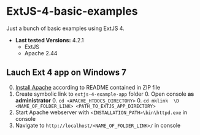 ExtJS-4-basic-examples
======================

Just a bunch of basic examples using ExtJS 4.

* **Last tested Versions:** 4.2.1
    * ExtJS
    * Apache 2.44

Lauch Ext 4 app on Windows 7
----------------------------
0. [Install Apache](http://www.apachelounge.com/download/) according to README contained in ZIP file
0. Create symbolic link to ```extjs-4-example-app``` folder
    0. Open console **as administrator**
    0. ```cd <APACHE_HTDOCS_DIRECTORY>```
    0. ```cd mklink  \D <NAME_OF_FOLDER_LINK> <PATH_TO_EXTJS_APP_DIRECTORY>```
0. Start Apache webserver with ```<INSTALLATION_PATH>\bin\httpd.exe``` in console
0. Navigate to ```http://localhost/<NAME_OF_FOLDER_LINK>/``` in console
